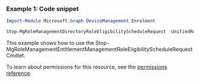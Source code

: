 ### Example 1: Code snippet

```powershellImport-Module Microsoft.Graph.DeviceManagement.Enrolment

Stop-MgRoleManagementDirectoryRoleEligibilityScheduleRequest -UnifiedRoleEligibilityScheduleRequestId $unifiedRoleEligibilityScheduleRequestId
```
This example shows how to use the Stop-MgRoleManagementEntitlementManagementRoleEligibilityScheduleRequest Cmdlet.
To learn about permissions for this resource, see the [permissions reference](/graph/permissions-reference).

